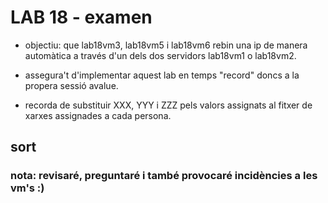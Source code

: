 # LAB 18 - examen

- objectiu: que lab18vm3, lab18vm5 i lab18vm6 rebin una ip de manera automàtica a través d'un dels dos servidors lab18vm1 o lab18vm2.

- assegura't d'implementar aquest lab en temps "record" doncs a la propera sessió avalue.
- recorda de substituir XXX, YYY i ZZZ pels valors assignats al fitxer de xarxes assignades a cada persona.

## sort

### nota: revisaré, preguntaré i també provocaré incidències a les vm's :)
